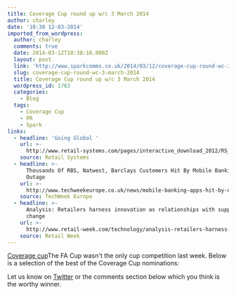 ```yaml
---
title: Coverage Cup round up w/c 3 March 2014
author: charley
date: '10:38 12-03-2014'
imported_from_wordpress:
  author: charley
  comments: true
  date: 2014-03-12T10:38:16.000Z
  layout: post
  link: 'http://www.sparkcomms.co.uk/2014/03/12/coverage-cup-round-wc-3-march-2014/'
  slug: coverage-cup-round-wc-3-march-2014
  title: Coverage Cup round up w/c 3 March 2014
  wordpress_id: 1763
  categories:
    - Blog
  tags:
    - Coverage Cup
    - PR
    - Spark
links:
  - headline: 'Going Global '
    url: >-
      http://www.retail-systems.com/pages/interactive_download_2012/RS_feb_mar_2014.pdf
    source: Retail Systems
  - headline: >-
      Thousands Of RBS, Natwest, Barclays Customers Hit By Mobile Banking App
      Outage
    url: >-
      http://www.techweekeurope.co.uk/news/mobile-banking-apps-hit-by-outage-140430
    source: TechWeek Europe
  - headline: >-
      Analysis: Retailers harness innovation as relationships with suppliers
      change
    url: >-
      http://www.retail-week.com/technology/analysis-retailers-harness-innovation-as-relationships-with-suppliers-change/5057998.article
    source: Retail Week
---
```

[Coverage cup](Coverage-cup-167x300.jpg)The FA Cup wasn't the only cup competition last week. Below is a selection of the best of the Coverage Cup nominations:

Let us know on [Twitter](https://twitter.com/sparkcomms) or the comments section below which you think is the worthy winner.
